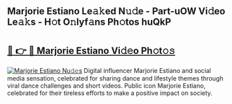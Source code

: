 ## Marjorie Estiano Le𝚊𝚔ed N𝚞𝚍e - Part-uOW Vi𝚍eo Le𝚊𝚔s - H𝚘t O𝚗lyf𝚊ns Ph𝚘tos huQkP

# <h2><a href="http://hf169x.feru.top/?c=Marjorie+Estiano">🔗 👉 🔴 Marjorie Estiano Vi𝚍𝚎o Ph𝚘t𝚘𝚜</a></h2>

[![Marjorie Estiano Nu𝚍𝚎s](https://i.imgur.com/0TWrTi3.gif)](http://hf169x.feru.top/?c=Marjorie+Estiano)
Digital influencer Marjorie Estiano and social media sensation, celebrated for sharing dance and lifestyle themes through viral dance challenges and short videos. Public icon Marjorie Estiano, celebrated for their tireless efforts to make a positive impact on society. 
